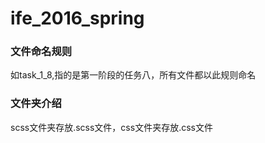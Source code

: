 # ife_2016_spring

### 文件命名规则 ###

如task_1_8,指的是第一阶段的任务八，所有文件都以此规则命名

### 文件夹介绍 ###

scss文件夹存放.scss文件，css文件夹存放.css文件
